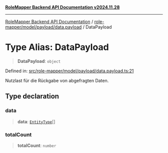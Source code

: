 [**RoleMapper Backend API Documentation v2024.11.28**](../../../../../README.md)

***

[RoleMapper Backend API Documentation](../../../../../modules.md) / [role-mapper/model/payload/data.payload](../README.md) / DataPayload

# Type Alias: DataPayload

> **DataPayload**: `object`

Defined in: [src/role-mapper/model/payload/data.payload.ts:21](https://github.com/FlowCraft-AG/RoleMapper/blob/536244048d4b335d6a9047c5d05cfa1a8bc97efb/backend/src/role-mapper/model/payload/data.payload.ts#L21)

Nutzlast für die Rückgabe von abgefragten Daten.

## Type declaration

### data

> **data**: [`EntityType`](../../../entity/entities.entity/type-aliases/EntityType.md)[]

### totalCount

> **totalCount**: `number`
